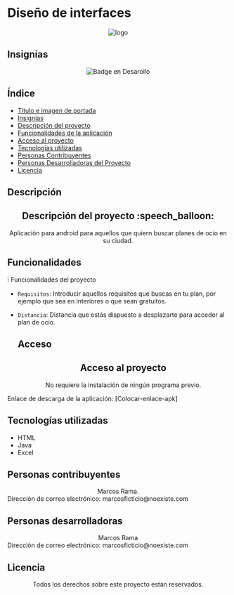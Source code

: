# Diseño de interfaces
<div align="center">
  
 ![logo](https://github.com/user-attachments/assets/5ee55a59-bec3-4367-8cf9-4baf04fde825) 
 </div>
 
## Insignias
<div align="center">
  
![Badge en Desarollo](https://img.shields.io/badge/STATUS-EN%20DESAROLLO-red)
</div>

## Índice

* [Título e imagen de portada](#diseño-de-interfaces)
* [Insignias](#insignias)
* [Descripción del proyecto](#descripción)
* [Funcionalidades de la aplicación](#funcionalidades)
* [Acceso al proyecto](#acceso)
* [Tecnologías utilizadas](#tecnologías-utilizadas)
* [Personas Contribuyentes](#personas-contribuyentes)
* [Personas Desarrolladoras del Proyecto](#personas-desarrolladoras)
* [Licencia](#licencia)

## Descripción 

<h2 align="center">  Descripción del proyecto :speech_balloon: </h2>
<p align="center"> Aplicación para android para aquellos que quiern buscar planes de ocio en su ciudad.</p>

## Funcionalidades

:grey_exclamation: Funcionalidades del proyecto

- `Requisitos`: Introducir aquellos requisitos que buscas en tu plan, por ejemplo que sea en interiores o que sean gratuitos.
- `Distancia`: Distancia que estás dispuesto a desplazarte para acceder al plan de ocio.

  ## Acceso

  <h2 align="center">Acceso al proyecto</h2>

  <div align="center">
    No requiere la instalación de ningún programa previo.
 Enlace de descarga de la aplicación: [Colocar-enlace-apk]
 
</div>

  ## Tecnologías utilizadas
  
  * HTML</br>
  * Java </br>
  * Excel </br>

## Personas contribuyentes


 <div align= "center">Marcos Rama. </div>
Dirección de correo electrónico: marcosficticio@noexiste.com

## Personas desarrolladoras

 <div align= "center">Marcos Rama </div>
Dirección de correo electrónico: marcosficticio@noexiste.com

## Licencia

<div align="center">
Todos los derechos sobre este proyecto están reservados.
</div>
